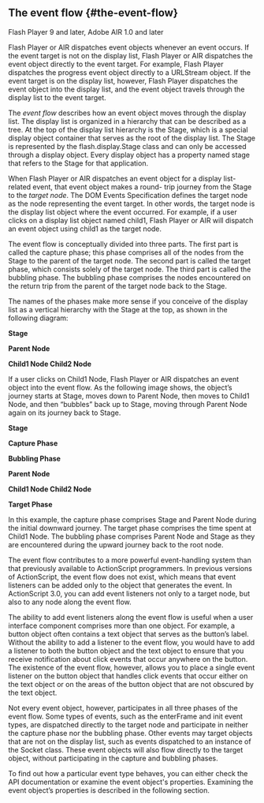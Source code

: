 ## The event flow {#the-event-flow}

Flash Player 9 and later, Adobe AIR 1.0 and later

Flash Player or AIR dispatches event objects whenever an event occurs. If the event target is not on the display list, Flash Player or AIR dispatches the event object directly to the event target. For example, Flash Player dispatches the progress event object directly to a URLStream object. If the event target is on the display list, however, Flash Player dispatches the event object into the display list, and the event object travels through the display list to the event target.

The _event flow_ describes how an event object moves through the display list. The display list is organized in a hierarchy that can be described as a tree. At the top of the display list hierarchy is the Stage, which is a special display object container that serves as the root of the display list. The Stage is represented by the flash.display.Stage class and can only be accessed through a display object. Every display object has a property named stage that refers to the Stage for that application.

When Flash Player or AIR dispatches an event object for a display list-related event, that event object makes a round- trip journey from the Stage to the _target node_. The DOM Events Specification defines the target node as the node representing the event target. In other words, the target node is the display list object where the event occurred. For example, if a user clicks on a display list object named child1, Flash Player or AIR will dispatch an event object using child1 as the target node.

The event flow is conceptually divided into three parts. The first part is called the capture phase; this phase comprises all of the nodes from the Stage to the parent of the target node. The second part is called the target phase, which consists solely of the target node. The third part is called the bubbling phase. The bubbling phase comprises the nodes encountered on the return trip from the parent of the target node back to the Stage.

The names of the phases make more sense if you conceive of the display list as a vertical hierarchy with the Stage at the top, as shown in the following diagram:

**Stage**

**Parent Node**

**Child1 Node Child2 Node**

If a user clicks on Child1 Node, Flash Player or AIR dispatches an event object into the event flow. As the following image shows, the object’s journey starts at Stage, moves down to Parent Node, then moves to Child1 Node, and then “bubbles” back up to Stage, moving through Parent Node again on its journey back to Stage.

**Stage**

**Capture Phase**

**Bubbling Phase**

**Parent Node**

**Child1 Node Child2 Node**

**Target Phase**

In this example, the capture phase comprises Stage and Parent Node during the initial downward journey. The target phase comprises the time spent at Child1 Node. The bubbling phase comprises Parent Node and Stage as they are encountered during the upward journey back to the root node.

The event flow contributes to a more powerful event-handling system than that previously available to ActionScript programmers. In previous versions of ActionScript, the event flow does not exist, which means that event listeners can be added only to the object that generates the event. In ActionScript 3.0, you can add event listeners not only to a target node, but also to any node along the event flow.

The ability to add event listeners along the event flow is useful when a user interface component comprises more than one object. For example, a button object often contains a text object that serves as the button’s label. Without the ability to add a listener to the event flow, you would have to add a listener to both the button object and the text object to ensure that you receive notification about click events that occur anywhere on the button. The existence of the event flow, however, allows you to place a single event listener on the button object that handles click events that occur either on the text object or on the areas of the button object that are not obscured by the text object.

Not every event object, however, participates in all three phases of the event flow. Some types of events, such as the enterFrame and init event types, are dispatched directly to the target node and participate in neither the capture phase nor the bubbling phase. Other events may target objects that are not on the display list, such as events dispatched to an instance of the Socket class. These event objects will also flow directly to the target object, without participating in the capture and bubbling phases.

To find out how a particular event type behaves, you can either check the API documentation or examine the event object&#039;s properties. Examining the event object’s properties is described in the following section.